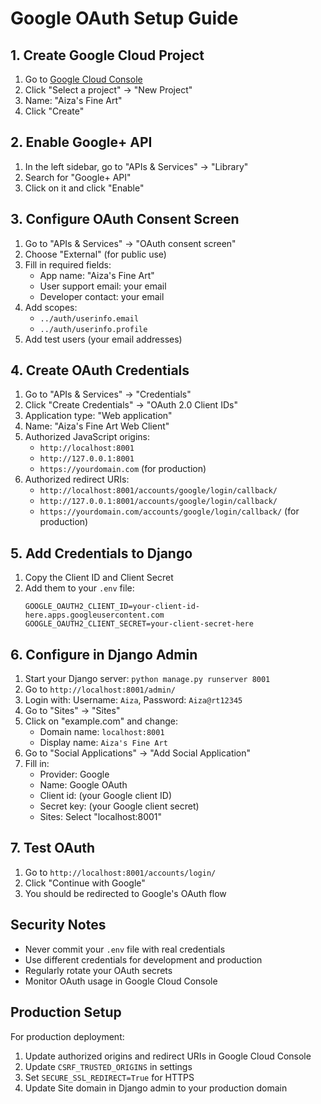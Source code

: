 # Google OAuth Setup Guide

## 1. Create Google Cloud Project

1. Go to [Google Cloud Console](https://console.cloud.google.com/)
2. Click "Select a project" → "New Project"
3. Name: "Aiza's Fine Art"
4. Click "Create"

## 2. Enable Google+ API

1. In the left sidebar, go to "APIs & Services" → "Library"
2. Search for "Google+ API"
3. Click on it and click "Enable"

## 3. Configure OAuth Consent Screen

1. Go to "APIs & Services" → "OAuth consent screen"
2. Choose "External" (for public use)
3. Fill in required fields:
   - App name: "Aiza's Fine Art"
   - User support email: your email
   - Developer contact: your email
4. Add scopes:
   - `../auth/userinfo.email`
   - `../auth/userinfo.profile`
5. Add test users (your email addresses)

## 4. Create OAuth Credentials

1. Go to "APIs & Services" → "Credentials"
2. Click "Create Credentials" → "OAuth 2.0 Client IDs"
3. Application type: "Web application"
4. Name: "Aiza's Fine Art Web Client"
5. Authorized JavaScript origins:
   - `http://localhost:8001`
   - `http://127.0.0.1:8001`
   - `https://yourdomain.com` (for production)
6. Authorized redirect URIs:
   - `http://localhost:8001/accounts/google/login/callback/`
   - `http://127.0.0.1:8001/accounts/google/login/callback/`
   - `https://yourdomain.com/accounts/google/login/callback/` (for production)

## 5. Add Credentials to Django

1. Copy the Client ID and Client Secret
2. Add them to your `.env` file:
   ```
   GOOGLE_OAUTH2_CLIENT_ID=your-client-id-here.apps.googleusercontent.com
   GOOGLE_OAUTH2_CLIENT_SECRET=your-client-secret-here
   ```

## 6. Configure in Django Admin

1. Start your Django server: `python manage.py runserver 8001`
2. Go to `http://localhost:8001/admin/`
3. Login with: Username: `Aiza`, Password: `Aiza@rt12345`
4. Go to "Sites" → "Sites"
5. Click on "example.com" and change:
   - Domain name: `localhost:8001`
   - Display name: `Aiza's Fine Art`
6. Go to "Social Applications" → "Add Social Application"
7. Fill in:
   - Provider: Google
   - Name: Google OAuth
   - Client id: (your Google client ID)
   - Secret key: (your Google client secret)
   - Sites: Select "localhost:8001"

## 7. Test OAuth

1. Go to `http://localhost:8001/accounts/login/`
2. Click "Continue with Google"
3. You should be redirected to Google's OAuth flow

## Security Notes

- Never commit your `.env` file with real credentials
- Use different credentials for development and production
- Regularly rotate your OAuth secrets
- Monitor OAuth usage in Google Cloud Console

## Production Setup

For production deployment:

1. Update authorized origins and redirect URIs in Google Cloud Console
2. Update `CSRF_TRUSTED_ORIGINS` in settings
3. Set `SECURE_SSL_REDIRECT=True` for HTTPS
4. Update Site domain in Django admin to your production domain
